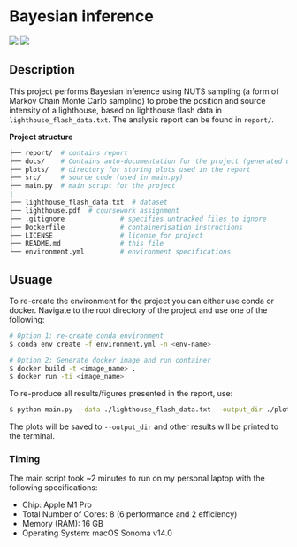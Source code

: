 # Bayesian inference

<a href="#"><img src="https://img.shields.io/badge/python-v3.11+-blue.svg?logo=python&style=for-the-badge" /></a>
<a href="https://hub.docker.com/r/milesial/unet"><img src="https://img.shields.io/badge/docker%20image-available-blue?logo=Docker&style=for-the-badge" /></a>

## Description

This project performs Bayesian inference using NUTS sampling (a form of Markov Chain Monte Carlo sampling) to probe the position and source intensity of a lighthouse, based on lighthouse flash data in `lighthouse_flash_data.txt`. The analysis report can be found in `report/`. 

<b>Project structure</b>

```bash
├── report/  # contains report
├── docs/    # Contains auto-documentation for the project (generated using the `Doxyfile`).
├── plots/   # directory for storing plots used in the report
├── src/     # source code (used in main.py)
├── main.py  # main script for the project
|
├── lighthouse_flash_data.txt  # dataset
├── lighthouse.pdf  # coursework assignment
├── .gitignore              # specifies untracked files to ignore
├── Dockerfile              # containerisation instructions
├── LICENSE                 # license for project
├── README.md               # this file
└── environment.yml         # environment specifications
```

## Usuage

To re-create the environment for the project you can either use conda or docker. Navigate to the root directory of the project and use one of the following:

```bash
# Option 1: re-create conda environment
$ conda env create -f environment.yml -n <env-name>

# Option 2: Generate docker image and run container
$ docker build -t <image_name> .
$ docker run -ti <image_name>
```

To re-produce all results/figures presented in the report, use:

```bash
$ python main.py --data ./lighthouse_flash_data.txt --output_dir ./plots
```

The plots will be saved to `--output_dir` and other results will be printed to the terminal.

### Timing

The main script took ~2 minutes to run on my personal laptop with the following specifications:
- Chip:	Apple M1 Pro
- Total Number of Cores: 8 (6 performance and 2 efficiency)
- Memory (RAM): 16 GB
- Operating System: macOS Sonoma v14.0
